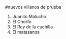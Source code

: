 #nuevos villanos de prueba 

1. Juanito Malucho
2. El Chorfo
3. El Rey de la cuchilla
4. El matasanos